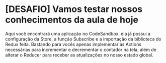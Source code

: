 # [DESAFIO] Vamos testar nossos conhecimentos da aula de hoje

Aqui você encontrará uma aplicação no CodeSandbox, ela já possui a configuração da Store, a função Subscribe e a importação da biblioteca do Redux feita. Bastando para vocês apenas implementar as Actions necessárias para incrementar e decrementar o contador na tela, além de alterar o Reducer para receber as atualizações no nosso estado global.
